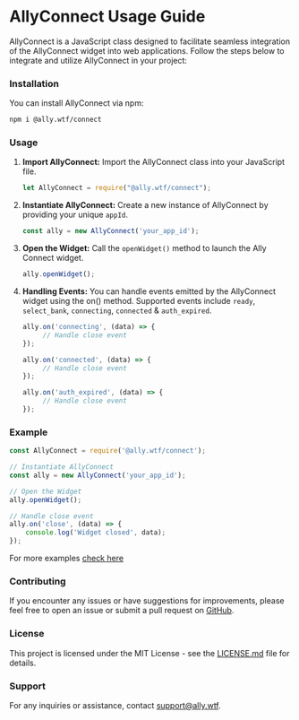 # AllyConnect Usage Guide

AllyConnect is a JavaScript class designed to facilitate seamless integration of the AllyConnect widget into web applications. Follow the steps below to integrate and utilize AllyConnect in your project:

### Installation

You can install AllyConnect via npm:

```bash
npm i @ally.wtf/connect
```

### Usage

1. **Import AllyConnect:** Import the AllyConnect class into your JavaScript file.
   
   ```javascript
   let AllyConnect = require("@ally.wtf/connect");
   ```

2. **Instantiate AllyConnect:** Create a new instance of AllyConnect by providing your unique `appId`.

   ```javascript
   const ally = new AllyConnect('your_app_id');
   ```

3. **Open the Widget:** Call the `openWidget()` method to launch the Ally Connect widget.

   ```javascript
   ally.openWidget();
   ```

4. **Handling Events:** You can handle events emitted by the AllyConnect widget using the on() method. Supported events include `ready`, `select_bank`, `connecting`, `connected` & `auth_expired`.

   ```javascript
   ally.on('connecting', (data) => {
        // Handle close event
   });
   
   ally.on('connected', (data) => {
        // Handle close event
   });

   ally.on('auth_expired', (data) => {
        // Handle close event
   });
   ```

### Example

```javascript
const AllyConnect = require('@ally.wtf/connect');

// Instantiate AllyConnect
const ally = new AllyConnect('your_app_id');

// Open the Widget
ally.openWidget();

// Handle close event
ally.on('close', (data) => {
    console.log('Widget closed', data);
});
```

For more examples [check here](https://github.com/allyHQ/connect-js/tree/main/examples)

### Contributing

If you encounter any issues or have suggestions for improvements, please feel free to open an issue or submit a pull request on [GitHub](https://github.com/allyHQ/connect-js).

### License

This project is licensed under the MIT License - see the [LICENSE.md](https://github.com/allyHQ/connect-js/blob/main/LICENSE.md) file for details.

### Support

For any inquiries or assistance, contact [support@ally.wtf](support@ally.wtf).
